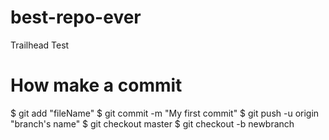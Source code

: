 # best-repo-ever
Trailhead Test

# How make a commit
$ git add "fileName"
$ git commit -m "My first commit"
$ git push -u origin "branch's name"
$ git checkout master
$ git checkout -b newbranch

